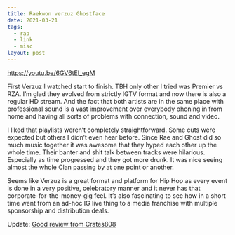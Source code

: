 ```yaml
---
title: Raekwon verzuz Ghostface
date: 2021-03-21
tags:
  - rap
  - link
  - misc
layout: post
---
```


https://youtu.be/6GV6tEI_egM

First Verzuz I watched start to finish. TBH only other I tried was Premier vs RZA. I’m glad they evolved from strictly IGTV format and now there is also a regular HD stream. And the fact that both artists are in the same place with professional sound is a vast improvement over everybody phoning in from home and having all sorts of problems with connection, sound and video.

I liked that playlists weren’t completely straightforward. Some cuts were expected but others I didn’t even hear before. Since Rae and Ghost did so much music together it was awesome that they hyped each other up the whole time. Their banter and shit talk between tracks were hilarious. Especially as time progressed and they got more drunk. It was nice seeing almost the whole Clan passing by at one point or another.

Seems like Verzuz is a great format and platform for Hip Hop as every event is done in a very positive, celebratory manner and it never has that corporate-for-the-money-gig feel. It’s also fascinating to see how in a short time went from an ad-hoc IG live thing to a media franchise with multiple sponsorship and distribution deals.

Update: [Good review from Crates808](https://youtu.be/GeVCYqNaed0)
